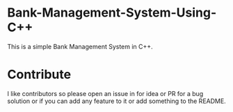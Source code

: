 # Bank-Management-System-Using-C++
This is a simple Bank Management System in C++.

# Contribute
I like contributors so please open an issue in for idea or PR for a bug solution or if you can add any feature to it or add something to the README.
